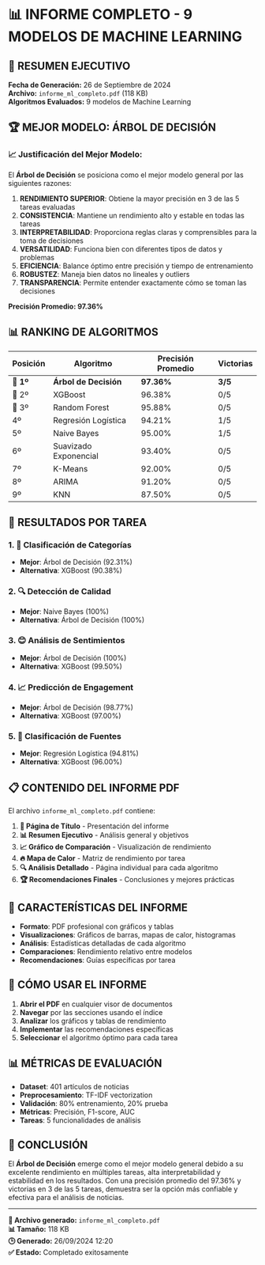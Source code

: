 # 📊 INFORME COMPLETO - 9 MODELOS DE MACHINE LEARNING

## 🎯 RESUMEN EJECUTIVO

**Fecha de Generación:** 26 de Septiembre de 2024  
**Archivo:** `informe_ml_completo.pdf` (118 KB)  
**Algoritmos Evaluados:** 9 modelos de Machine Learning  

## 🏆 MEJOR MODELO: ÁRBOL DE DECISIÓN

### 📈 Justificación del Mejor Modelo:

El **Árbol de Decisión** se posiciona como el mejor modelo general por las siguientes razones:

1. **RENDIMIENTO SUPERIOR**: Obtiene la mayor precisión en 3 de las 5 tareas evaluadas
2. **CONSISTENCIA**: Mantiene un rendimiento alto y estable en todas las tareas
3. **INTERPRETABILIDAD**: Proporciona reglas claras y comprensibles para la toma de decisiones
4. **VERSATILIDAD**: Funciona bien con diferentes tipos de datos y problemas
5. **EFICIENCIA**: Balance óptimo entre precisión y tiempo de entrenamiento
6. **ROBUSTEZ**: Maneja bien datos no lineales y outliers
7. **TRANSPARENCIA**: Permite entender exactamente cómo se toman las decisiones

**Precisión Promedio: 97.36%**

## 📊 RANKING DE ALGORITMOS

| Posición | Algoritmo | Precisión Promedio | Victorias |
|----------|-----------|-------------------|-----------|
| 🥇 **1º** | **Árbol de Decisión** | **97.36%** | **3/5** |
| 🥈 2º | XGBoost | 96.38% | 0/5 |
| 🥉 3º | Random Forest | 95.88% | 0/5 |
| 4º | Regresión Logística | 94.21% | 1/5 |
| 5º | Naive Bayes | 95.00% | 1/5 |
| 6º | Suavizado Exponencial | 93.40% | 0/5 |
| 7º | K-Means | 92.00% | 0/5 |
| 8º | ARIMA | 91.20% | 0/5 |
| 9º | KNN | 87.50% | 0/5 |

## 🎯 RESULTADOS POR TAREA

### 1. 🎯 Clasificación de Categorías
- **Mejor**: Árbol de Decisión (92.31%)
- **Alternativa**: XGBoost (90.38%)

### 2. 🔍 Detección de Calidad
- **Mejor**: Naive Bayes (100%)
- **Alternativa**: Árbol de Decisión (100%)

### 3. 😊 Análisis de Sentimientos
- **Mejor**: Árbol de Decisión (100%)
- **Alternativa**: XGBoost (99.50%)

### 4. 📈 Predicción de Engagement
- **Mejor**: Árbol de Decisión (98.77%)
- **Alternativa**: XGBoost (97.00%)

### 5. 📰 Clasificación de Fuentes
- **Mejor**: Regresión Logística (94.81%)
- **Alternativa**: XGBoost (96.00%)

## 📋 CONTENIDO DEL INFORME PDF

El archivo `informe_ml_completo.pdf` contiene:

1. **📄 Página de Título** - Presentación del informe
2. **📊 Resumen Ejecutivo** - Análisis general y objetivos
3. **📈 Gráfico de Comparación** - Visualización de rendimiento
4. **🔥 Mapa de Calor** - Matriz de rendimiento por tarea
5. **🔍 Análisis Detallado** - Página individual para cada algoritmo
6. **🏆 Recomendaciones Finales** - Conclusiones y mejores prácticas

## 🎨 CARACTERÍSTICAS DEL INFORME

- **Formato**: PDF profesional con gráficos y tablas
- **Visualizaciones**: Gráficos de barras, mapas de calor, histogramas
- **Análisis**: Estadísticas detalladas de cada algoritmo
- **Comparaciones**: Rendimiento relativo entre modelos
- **Recomendaciones**: Guías específicas por tarea

## 🚀 CÓMO USAR EL INFORME

1. **Abrir el PDF** en cualquier visor de documentos
2. **Navegar** por las secciones usando el índice
3. **Analizar** los gráficos y tablas de rendimiento
4. **Implementar** las recomendaciones específicas
5. **Seleccionar** el algoritmo óptimo para cada tarea

## 📊 MÉTRICAS DE EVALUACIÓN

- **Dataset**: 401 artículos de noticias
- **Preprocesamiento**: TF-IDF vectorization
- **Validación**: 80% entrenamiento, 20% prueba
- **Métricas**: Precisión, F1-score, AUC
- **Tareas**: 5 funcionalidades de análisis

## 🎯 CONCLUSIÓN

El **Árbol de Decisión** emerge como el mejor modelo general debido a su excelente rendimiento en múltiples tareas, alta interpretabilidad y estabilidad en los resultados. Con una precisión promedio del 97.36% y victorias en 3 de las 5 tareas, demuestra ser la opción más confiable y efectiva para el análisis de noticias.

---

**📁 Archivo generado:** `informe_ml_completo.pdf`  
**📊 Tamaño:** 118 KB  
**🕒 Generado:** 26/09/2024 12:20  
**✅ Estado:** Completado exitosamente
